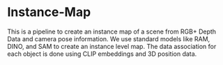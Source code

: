 # Instance-Map
This is a pipeline to create an instance map of a scene from RGB+ Depth Data and camera pose information. We use standard models like RAM, DINO, and SAM to create an instance level map. The data association for each object is done using CLIP embeddings and 3D position data.
